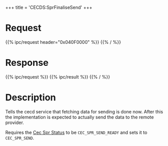 +++
title = 'CECDS:SprFinaliseSend'
+++

# Request

{{% ipc/request header="0x040F0000" %}}
{{% / %}}

# Response

{{% ipc/request %}}
{{% ipc/result %}}
{{% / %}}

# Description

Tells the cecd service that fetching data for sending is done now. After this the implementation is expected to actually send the data to the remote provider.

Requires the [Cec Spr Status](CECD_Services#cecsprstatus "wikilink") to be `CEC_SPR_SEND_READY` and sets it to `CEC_SPR_SEND`.
